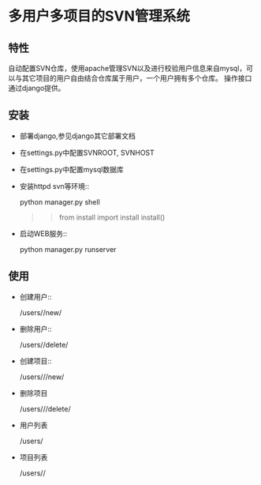 多用户多项目的SVN管理系统
=====================

特性
---
自动配置SVN仓库，使用apache管理SVN以及进行校验用户信息来自mysql，可以与其它项目的用户自由结合仓库属于用户，一个用户拥有多个仓库。
操作接口通过django提供。

安装
---

* 部署django,参见django其它部署文档
* 在settings.py中配置SVNROOT, SVNHOST
* 在settings.py中配置mysql数据库
* 安装httpd svn等环境::

    python manager.py shell
    >>from install import install
    >>install()

* 启动WEB服务::

    python manager.py runserver

使用
---
* 创建用户::

    /users/<USERNAME>/new/
    
* 删除用户::

    /users/<USERNAME>/delete/
* 创建项目::

    /users/<USERNAME>/<PROJECTNAME>/new/
    
* 删除项目

    /users/<USERNAME>/<PROJECTNAME>/delete/

* 用户列表

    /users/

* 项目列表

    /users/<USERNAME>/
